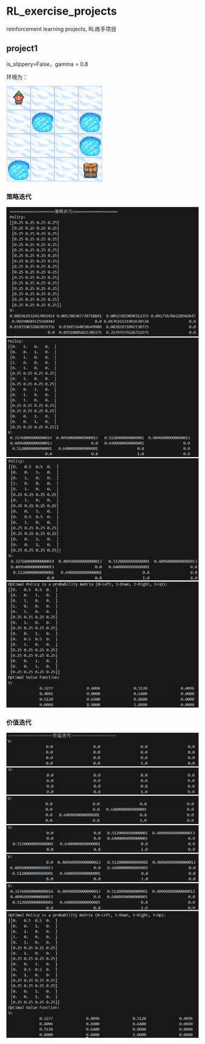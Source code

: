 # RL_exercise_projects
reinforcement learning projects, RL练手项目

## project1
is_slippery=False，gamma = 0.8

环境为：

![alt text](markdown_image\image-4.png)
### 策略迭代

![alt text](markdown_image\image.png)
![alt text](markdown_image\image-1.png)
![alt text](markdown_image\image-2.png)
![alt text](markdown_image\image-3.png)

### 价值迭代

![alt text](markdown_image\image-5.png)
![alt text](markdown_image\image-6.png)
![alt text](markdown_image\image-7.png)
![alt text](markdown_image\image-8.png)
![alt text](markdown_image\image-9.png)
![alt text](markdown_image\image-10.png)
![alt text](markdown_image\image-11.png)